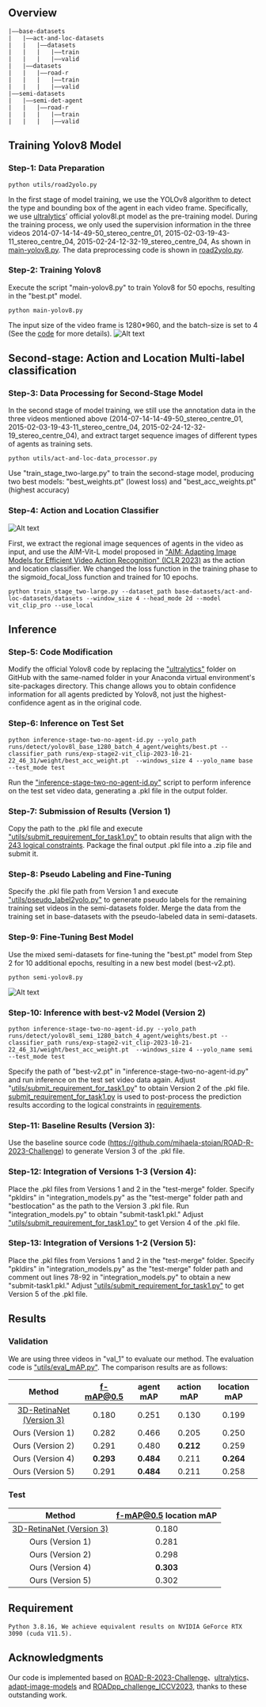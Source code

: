 
## Overview
```
|——base-datasets
|   |——act-and-loc-datasets
|   |   |——datasets
|   |   |   |——train
|   |   |   |——valid
|   |——datasets
|   |   |——road-r
|   |   |   |——train
|   |   |   |——valid
|——semi-datasets
|   |——semi-det-agent
|   |   |——road-r
|   |   |   |——train
|   |   |   |——valid
```
## Training Yolov8 Model

### Step-1: Data Preparation

```
python utils/road2yolo.py
```

In the first stage of model training, we use the YOLOv8 algorithm to detect the type and bounding box of the agent in each video frame. Specifically, we use [ultralytics](https://github.com/ultralytics/ultralytics)’ official yolov8l.pt model as the pre-training model. During the training process, we only used the supervision information in the three videos 2014-07-14-14-49-50_stereo_centre_01, 2015-02-03-19-43-11_stereo_centre_04, 2015-02-24-12-32-19_stereo_centre_04, As shown in [main-yolov8.py](./main-yolov8.py). The data preprocessing code is shown in [road2yolo.py](utils/road2yolo.py).

### Step-2: Training Yolov8
Execute the script "main-yolov8.py" to train Yolov8 for 50 epochs, resulting in the "best.pt" model.
```
python main-yolov8.py
```
The input size of the video frame is 1280*960, and the batch-size is set to 4 (See the [code](./main-yolov8.py) for more details).
![Alt text](images/yolov8_base_results.png)
<!-- ![Alt text](images/result.png) -->

## Second-stage: Action and Location Multi-label classification

### Step-3: Data Processing for Second-Stage Model

In the second stage of model training, we still use the annotation data in the three videos mentioned above (2014-07-14-14-49-50_stereo_centre_01, 2015-02-03-19-43-11_stereo_centre_04, 2015-02-24-12-32-19_stereo_centre_04), and extract target sequence images of different types of agents as training sets.
```
python utils/act-and-loc-data_processor.py
```
Use "train_stage_two-large.py" to train the second-stage model, producing two best models: "best_weights.pt" (lowest loss) and "best_acc_weights.pt" (highest accuracy)

### Step-4: Action and Location Classifier

![Alt text](images/image.png)

First, we extract the regional image sequences of agents in the video as input, and use the AIM-Vit-L model proposed in ["AIM: Adapting Image Models for Efficient Video Action Recognition" (ICLR 2023)](https://openreview.net/pdf?id=CIoSZ_HKHS7) as the action and location classifier. We changed the loss function in the training phase to the sigmoid_focal_loss function and trained for 10 epochs.

```
python train_stage_two-large.py --dataset_path base-datasets/act-and-loc-datasets/datasets --window_size 4 --head_mode 2d --model vit_clip_pro --use_local
```

## Inference
### Step-5: Code Modification
Modify the official Yolov8 code by replacing the ["ultralytics"](./ultralytics) folder on GitHub with the same-named folder in your Anaconda virtual environment's site-packages directory. This change allows you to obtain confidence information for all agents predicted by Yolov8, not just the highest-confidence agent as in the original code.

### Step-6: Inference on Test Set
```
python inference-stage-two-no-agent-id.py --yolo_path runs/detect/yolov8l_base_1280_batch_4_agent/weights/best.pt --classifier_path runs/exp-stage2-vit_clip-2023-10-21-22_46_31/weight/best_acc_weight.pt  --windows_size 4 --yolo_name base --test_mode test
```
Run the ["inference-stage-two-no-agent-id.py"](inference-stage-two-no-agent-id.py) script to perform inference on the test set video data, generating a .pkl file in the output folder.

### Step-7: Submission of Results (Version 1)
Copy the path to the .pkl file and execute ["utils/submit_requirement_for_task1.py"](utils/submit_requirement_for_task1.py) to obtain results that align with the [243 logical constraints](requirements/requirements_readable.txt). Package the final output .pkl file into a .zip file and submit it.

### Step-8: Pseudo Labeling and Fine-Tuning
Specify the .pkl file path from Version 1 and execute ["utils/pseudo_label2yolo.py"](utils/pseudo_label2yolo.py) to generate pseudo labels for the remaining training set videos in the semi-datasets folder. Merge the data from the training set in base-datasets with the pseudo-labeled data in semi-datasets.

### Step-9: Fine-Tuning Best Model
Use the mixed semi-datasets for fine-tuning the "best.pt" model from Step 2 for 10 additional epochs, resulting in a new best model (best-v2.pt).
```
python semi-yolov8.py
```
![Alt text](images/semi-results.png)
### Step-10: Inference with best-v2 Model (Version 2)
```
python inference-stage-two-no-agent-id.py --yolo_path runs/detect/yolov8l_semi_1280_batch_4_agent/weights/best.pt --classifier_path runs/exp-stage2-vit_clip-2023-10-21-22_46_31/weight/best_acc_weight.pt  --windows_size 4 --yolo_name semi --test_mode test
```
Specify the path of "best-v2.pt" in "inference-stage-two-no-agent-id.py" and run inference on the test set video data again. Adjust "[utils/submit_requirement_for_task1.py](utils/submit_requirement_for_task1.py)" to obtain Version 2 of the .pkl file.
[submit_requirement_for_task1.py](utils/submit_requirement_for_task1.py) is used to post-process the prediction results according to the logical constraints in [requirements](requirements/requirements_dimacs.txt).

### Step-11: Baseline Results (Version 3):

Use the baseline source code (https://github.com/mihaela-stoian/ROAD-R-2023-Challenge) to generate Version 3 of the .pkl file.

### Step-12: Integration of Versions 1-3 (Version 4):

Place the .pkl files from Versions 1 and 2 in the "test-merge" folder. Specify "pkldirs" in "integration_models.py" as the "test-merge" folder path and "bestlocation" as the path to the Version 3 .pkl file. Run "integration_models.py" to obtain "submit-task1.pkl." Adjust ["utils/submit_requirement_for_task1.py"](utils/submit_requirement_for_task1.py) to get Version 4 of the .pkl file.

### Step-13: Integration of Versions 1-2 (Version 5):

Place the .pkl files from Versions 1 and 2 in the "test-merge" folder. Specify "pkldirs" in "integration_models.py" as the "test-merge" folder path and comment out lines 78-92 in "integration_models.py" to obtain a new "submit-task1.pkl." Adjust ["utils/submit_requirement_for_task1.py"](utils/submit_requirement_for_task1.py) to get Version 5 of the .pkl file.

## Results
### Validation
We are using three videos in "val_1" to evaluate our method. The evaluation code is ["utils/eval_mAP.py"](utils/eval_mAP.py). The comparison results are as follows: 

|    Method    | f-mAP@0.5 | agent mAP | action mAP | location mAP |
|:------------:|:---------:|:---------:|:----------:|:------------:|
| [3D-RetinaNet (Version 3)](https://github.com/mihaela-stoian/ROAD-R-2023-Challenge) |    0.180   |    0.251   |    0.130    |     0.199     |
|  Ours (Version 1) |    0.282   |    0.466   |    0.205    |     0.250     |
|  Ours (Version 2) |    0.291   |    0.480   |    **0.212**    |     0.259     |
|  Ours (Version 4) |    **0.293**   |    **0.484**   |    0.211    |     **0.264**     |
|  Ours (Version 5) |    0.291   |    **0.484**   |    0.211    |     0.258     |
### Test
|    Method    | f-mAP@0.5 location mAP |
|:------------:|:---------:|
| [3D-RetinaNet (Version 3)](https://github.com/mihaela-stoian/ROAD-R-2023-Challenge) |   0.180    |       
|  Ours (Version 1) |   0.281    |
|  Ours (Version 2) |   0.298    |
|  Ours (Version 4) |   **0.303**    |
|  Ours (Version 5) |   0.302    |


## Requirement
`
Python 3.8.16,
We achieve equivalent results on NVIDIA GeForce RTX 3090 (cuda V11.5).
`

## Acknowledgments

Our code is implemented based on [ROAD-R-2023-Challenge](https://github.com/mihaela-stoian/ROAD-R-2023-Challenge)、[ultralytics](https://github.com/ultralytics/ultralytics)、[adapt-image-models](https://github.com/taoyang1122/adapt-image-models) and [ROADpp_challenge_ICCV2023](https://github.com/ricky-696/ROADpp_challenge_ICCV2023), thanks to these outstanding work.